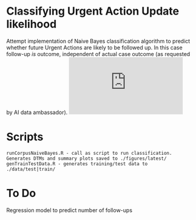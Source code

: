# Classifying Urgent Action Update likelihood
Attempt implementation of Naive Bayes classification algorithm to predict whether future Urgent Actions are likely to be followed up.  In this case follow-up *is* outcome, independent of actual case outcome (as requested by AI data ambassador). 
![equation](http://www.sciweavers.org/tex2img.php?eq=%5Cint_0%5E%7B%5Cinfty%7D%20%5Cfrac%7B1%7D%7Bx%7Ddx&bc=White&fc=Black&im=jpg&fs=12&ff=arev&edit=0)

# Scripts
    runCorpusNaiveBayes.R - call as script to run classification. Generates DTMs and summary plots saved to ./figures/latest/
    genTrainTestData.R - generates training/test data to ./data/test|train/

# To Do
Regression model to predict number of follow-ups

